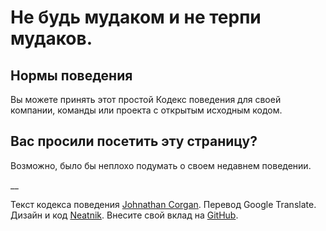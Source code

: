 # Не будь мудаком и не терпи мудаков.

## Нормы поведения

Вы можете принять этот простой Кодекс поведения для своей компании, команды или проекта с открытым исходным кодом.

## Вас просили посетить эту страницу?

Возможно, было бы неплохо подумать о своем недавнем поведении.

__

Текст кодекса поведения [Johnathan Corgan](https://keybase.io/jcorgan). Перевод Google Translate. Дизайн и код [Neatnik](https://neatnik.net/). Внесите свой вклад на [GitHub](https://github.com/neatnik/asshole.fyi).

